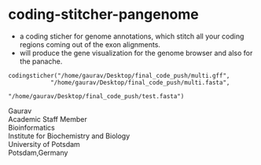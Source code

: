 # coding-stitcher-pangenome
- a coding sticher for genome annotations, which stitch all your coding regions coming out of the exon alignments.
- will produce the gene visualization for the genome browser and also for the panache.

```
codingsticher("/home/gaurav/Desktop/final_code_push/multi.gff",
            "/home/gaurav/Desktop/final_code_push/multi.fasta",
                           "/home/gaurav/Desktop/final_code_push/test.fasta")
```
Gaurav \
Academic Staff Member \
Bioinformatics \
Institute for Biochemistry and Biology \
University of Potsdam \
Potsdam,Germany
